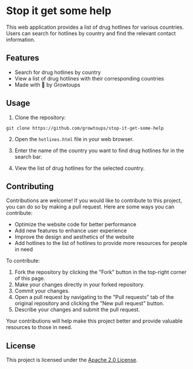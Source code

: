 # Stop it get some help

This web application provides a list of drug hotlines for various countries. Users can search for hotlines by country and find the relevant contact information.

## Features

- Search for drug hotlines by country
- View a list of drug hotlines with their corresponding countries
- Made with 💖 by Growtoups

## Usage

1. Clone the repository:

```
git clone https://github.com/growtoups/stop-it-get-some-help
```

2. Open the `hotlines.html` file in your web browser.

3. Enter the name of the country you want to find drug hotlines for in the search bar.

4. View the list of drug hotlines for the selected country.

## Contributing

Contributions are welcome! If you would like to contribute to this project, you can do so by making a pull request. Here are some ways you can contribute:

- Optimize the website code for better performance
- Add new features to enhance user experience
- Improve the design and aesthetics of the website
- Add hotlines to the list of hotlines to provide more resources for people in need

To contribute:

1. Fork the repository by clicking the "Fork" button in the top-right corner of this page.
2. Make your changes directly in your forked repository.
3. Commit your changes.
4. Open a pull request by navigating to the "Pull requests" tab of the original repository and clicking the "New pull request" button.
5. Describe your changes and submit the pull request.

Your contributions will help make this project better and provide valuable resources to those in need.

## License

This project is licensed under the [Apache 2.0 License](LICENSE).
